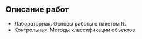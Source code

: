 ## Описание работ
- Лабораторная. Основы работы с пакетом R.
- Контрольная. Методы классификации объектов.
